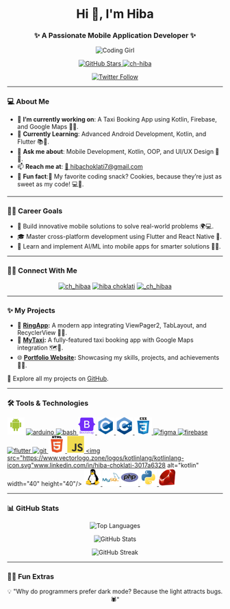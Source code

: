 <h1 align="center">Hi 👋, I'm Hiba</h1>
<h3 align="center">✨ A Passionate Mobile Application Developer ✨</h3>

<p align="center">
  <img src="https://cdn.dribbble.com/users/2704414/screenshots/7466903/media/b08ab576316bd4582fef189f471cd9e5.gif" alt="Coding Girl" width="400"/>
</p>





<p align="center">
  <a href="https://github.com/ch-hiba">
    <img src="https://img.shields.io/github/stars/ch-hiba?logo=github&color=ff69b4&style=flat" alt="GitHub Stars" />
    
  <img src="https://komarev.com/ghpvc/?username=ch-hiba&label=Profile%20views&color=ff69b4&style=flat" alt="ch-hiba" />
  </a>


<p align="center">
  <a href="https://twitter.com/ch_hibaa" target="_blank">
    <img src="https://img.shields.io/twitter/follow/ch_hibaa?logo=twitter&style=for-the-badge&color=ff69b4" alt="Twitter Follow"/>
  </a>
</p>

---

### 💻 About Me
- 🔭 **I’m currently working on**: A Taxi Booking App using Kotlin, Firebase, and Google Maps 🚕📍.  
- 🌱 **Currently Learning**: Advanced Android Development, Kotlin, and Flutter 📚📱.  
- 💬 **Ask me about**: Mobile Development, Kotlin, OOP, and UI/UX Design 🎨✨.  
- 📫 **Reach me at**: [📧 hibachoklati7@gmail.com](mailto:hibachoklati7@gmail.com)  
- 🎀 **Fun fact**:🍪 My favorite coding snack? Cookies, because they’re just as sweet as my code! 💻🍪.

---

### 🌟✨ Career Goals
- 🌈 Build innovative mobile solutions to solve real-world problems 🌍💻.  
- 🎓 Master cross-platform development using Flutter and React Native 🚀.
- 🌱 Learn and implement AI/ML into mobile apps for smarter solutions 🤖📱.

---

### 🌸🌐 Connect With Me
<p align="center">
<a href="https://twitter.com/ch_hibaa" target="blank"><img align="center" src="https://raw.githubusercontent.com/rahuldkjain/github-profile-readme-generator/master/src/images/icons/Social/twitter.svg" alt="ch_hibaa" height="30" width="40" /></a>
<a href="https://linkedin.com/in/hiba-choklati-3017a6328" target="blank"><img align="center" src="https://raw.githubusercontent.com/rahuldkjain/github-profile-readme-generator/master/src/images/icons/Social/linked-in-alt.svg" alt="hiba choklati" height="30" width="40" /></a>
<a href="https://instagram.com/_ch_hibaa" target="blank"><img align="center" src="https://raw.githubusercontent.com/rahuldkjain/github-profile-readme-generator/master/src/images/icons/Social/instagram.svg" alt="_ch_hibaa" height="30" width="40" /></a>
</p>


---

### ✨ My Projects
- 💖 **[RingApp](https://github.com/Ch-Hiba/RingApp.git):** A modern app integrating ViewPager2, TabLayout, and RecyclerView 📖📱.  
- 🚕 **[MyTaxi](https://github.com/Ch-Hiba/Taxi.git):** A fully-featured taxi booking app with Google Maps integration 🗺️📍. 
- 🌐 **[Portfolio Website](https://chokolatihiba.netlify.app):** Showcasing my skills, projects, and achievements 🌸✨.  

🎯 Explore all my projects on [GitHub](https://github.com/ch-hiba).

---

### 🛠️ Tools & Technologies
<p align="left">

<img src="https://raw.githubusercontent.com/devicons/devicon/master/icons/android/android-original-wordmark.svg" alt="android" width="40" height="40"/> </a> <a href="https://www.arduino.cc/" target="_blank" rel="noreferrer">
<img src="https://cdn.worldvectorlogo.com/logos/arduino-1.svg" alt="arduino" width="40" height="40"/> </a> <a href="https://www.gnu.org/software/bash/" target="_blank" rel="noreferrer">
<img src="https://www.vectorlogo.zone/logos/gnu_bash/gnu_bash-icon.svg" alt="bash" width="40" height="40"/> </a> <a href="https://getbootstrap.com" target="_blank" rel="noreferrer"> 
<img src="https://raw.githubusercontent.com/devicons/devicon/master/icons/bootstrap/bootstrap-plain-wordmark.svg" alt="bootstrap" width="40" height="40"/> </a> <a href="https://www.cprogramming.com/" target="_blank" rel="noreferrer"> 
<img src="https://raw.githubusercontent.com/devicons/devicon/master/icons/c/c-original.svg" alt="c" width="40" height="40"/> </a> <a href="https://www.w3schools.com/cpp/" target="_blank" rel="noreferrer"> 
<img src="https://raw.githubusercontent.com/devicons/devicon/master/icons/cplusplus/cplusplus-original.svg" alt="cplusplus" width="40" height="40"/> </a> <a href="https://www.w3schools.com/css/" target="_blank" rel="noreferrer">
<img src="https://raw.githubusercontent.com/devicons/devicon/master/icons/css3/css3-original-wordmark.svg" alt="css3" width="40" height="40"/> </a> <a href="https://www.figma.com/" target="_blank" rel="noreferrer"> 
<img src="https://www.vectorlogo.zone/logos/figma/figma-icon.svg" alt="figma" width="40" height="40"/> </a> <a href="https://firebase.google.com/" target="_blank" rel="noreferrer"> 
<img src="https://www.vectorlogo.zone/logos/firebase/firebase-icon.svg" alt="firebase" width="40" height="40"/> </a> <a href="https://flutter.dev" target="_blank" rel="noreferrer"> 
<img src="https://www.vectorlogo.zone/logos/flutterio/flutterio-icon.svg" alt="flutter" width="40" height="40"/> </a> <a href="https://git-scm.com/" target="_blank" rel="noreferrer"> <img src="https://www.vectorlogo.zone/logos/git-scm/git-scm-icon.svg" alt="git" width="40" height="40"/> </a> <a href="https://www.w3.org/html/" target="_blank" rel="noreferrer">
<img src="https://raw.githubusercontent.com/devicons/devicon/master/icons/html5/html5-original-wordmark.svg" alt="html5" width="40" height="40"/> </a> <a href="https://developer.mozilla.org/en-US/docs/Web/JavaScript" target="_blank" rel="noreferrer">
<img src="https://raw.githubusercontent.com/devicons/devicon/master/icons/javascript/javascript-original.svg" alt="javascript" width="40" height="40"/> </a> <a href="https://kotlinlang.org" target="_blank" rel="noreferrer">
<img src="https://www.vectorlogo.zone/logos/kotlinlang/kotlinlang-icon.svg"www.linkedin.com/in/hiba-choklati-3017a6328 alt="kotlin" width="40" height="40"/> </a> <a href="https://www.linux.org/" target="_blank" rel="noreferrer"> 
<img src="https://raw.githubusercontent.com/devicons/devicon/master/icons/linux/linux-original.svg" alt="linux" width="40" height="40"/> </a> <a href="https://www.mysql.com/" target="_blank" rel="noreferrer"> <img src="https://raw.githubusercontent.com/devicons/devicon/master/icons/mysql/mysql-original-wordmark.svg" alt="mysql" width="40" height="40"/> </a> <a href="https://www.php.net" target="_blank" rel="noreferrer">
<img src="https://raw.githubusercontent.com/devicons/devicon/master/icons/php/php-original.svg" alt="php" width="40" height="40"/> </a> <a href="https://www.python.org" target="_blank" rel="noreferrer"> 
<img src="https://raw.githubusercontent.com/devicons/devicon/master/icons/python/python-original.svg" alt="python" width="40" height="40"/> </a> <a href="https://www.ruby-lang.org/en/" target="_blank" rel="noreferrer">
<img src="https://raw.githubusercontent.com/devicons/devicon/master/icons/ruby/ruby-original.svg" alt="ruby" width="40" height="40"/> </a> </p>

---

### 📊 GitHub Stats
<p align="center">
  <img src="https://github-readme-stats.vercel.app/api/top-langs?username=ch-hiba&show_icons=true&theme=tokyonight&locale=en&layout=compact" alt="Top Languages" />
</p>
<p align="center">
  <img src="https://github-readme-stats.vercel.app/api?username=ch-hiba&show_icons=true&theme=tokyonight&locale=en" alt="GitHub Stats" />
</p>
<p align="center">
  <img src="https://github-readme-streak-stats.herokuapp.com/?user=ch-hiba&theme=tokyonight" alt="GitHub Streak" />
</p>

---

### 🌸💖 Fun Extras
<p align="center">
  💡 "Why do programmers prefer dark mode? Because the light attracts bugs.🕷️"
</p>

